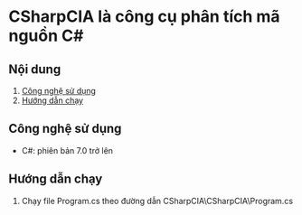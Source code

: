 # CSharpCIA là công cụ phân tích mã nguồn C#

## Nội dung
1. [Công nghệ sử dụng](#tech)
2. [Hướng dẫn chạy](#run)

<a name="tech"></a>
## Công nghệ sử dụng
* C#: phiên bản 7.0 trở lên

<a name="run"></a>
## Hướng dẫn chạy
1. Chạy file Program.cs theo đường dẫn CSharpCIA\CSharpCIA\Program.cs
